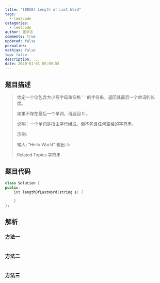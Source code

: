 ```yaml
---
title: "[0058] Length of Last Word"
tags:
  - leetcode
categories:
  - leetcode
author: 张学志
comments: true
updated: false
permalink:
mathjax: false
top: false
description: ...
date: 2020-01-01 00:00:58
---
```


## 题目描述

> 给定一个仅包含大小写字母和空格 ' ' 的字符串，返回其最后一个单词的长度。 
> 
> 如果不存在最后一个单词，请返回 0 。 
> 
> 说明：一个单词是指由字母组成，但不包含任何空格的字符串。 
> 
> 示例: 
> 
> 输入: "Hello World"
> 输出: 5
> 
> Related Topics 字符串

## 题目代码

```cpp
class Solution {
public:
    int lengthOfLastWord(string s) {
        
    }
};
```

## 解析

### 方法一

```cpp

```

### 方法二

```cpp

```

### 方法三

```cpp

```

